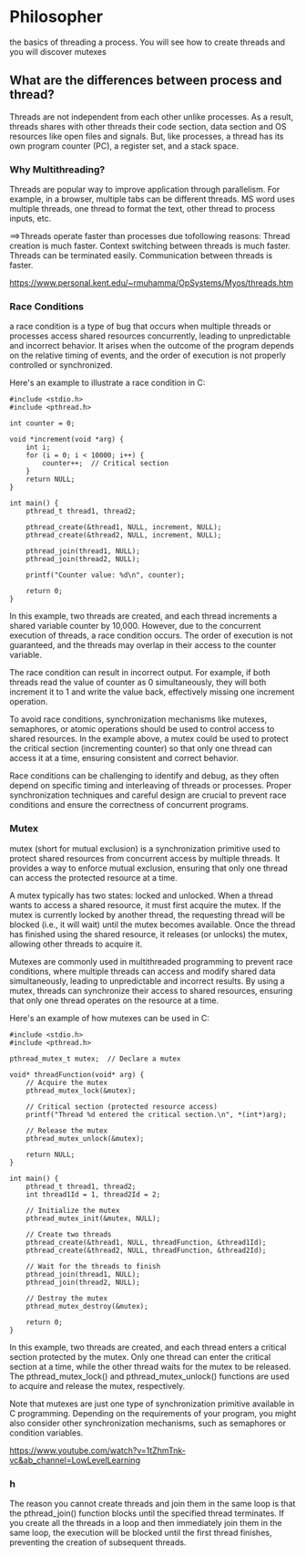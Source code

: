 # Philosopher

the basics of threading a process. You will see how to create threads and you will discover mutexes

## What are the differences between process and thread?

Threads are not independent from each other unlike processes. As a result, threads shares with other threads their code section, data section and OS resources like open files and signals. But, like processes, a thread has its own program counter (PC), a register set, and a stack space.

### Why Multithreading?

 Threads are popular way to improve application through parallelism. For example, in a browser, multiple tabs can be different threads. MS word uses multiple threads, one thread to format the text, other thread to process inputs, etc.

==>Threads operate faster than processes due tofollowing reasons:
Thread creation is much faster.
Context switching between threads is much faster.
Threads can be terminated easily.
Communication between threads is faster.

<https://www.personal.kent.edu/~rmuhamma/OpSystems/Myos/threads.htm>

### Race Conditions

 a race condition is a type of bug that occurs when multiple threads or processes access shared resources concurrently, leading to unpredictable and incorrect behavior. It arises when the outcome of the program depends on the relative timing of events, and the order of execution is not properly controlled or synchronized.

Here's an example to illustrate a race condition in C:

```
#include <stdio.h>
#include <pthread.h>

int counter = 0;

void *increment(void *arg) {
    int i;
    for (i = 0; i < 10000; i++) {
        counter++;  // Critical section
    }
    return NULL;
}

int main() {
    pthread_t thread1, thread2;

    pthread_create(&thread1, NULL, increment, NULL);
    pthread_create(&thread2, NULL, increment, NULL);

    pthread_join(thread1, NULL);
    pthread_join(thread2, NULL);

    printf("Counter value: %d\n", counter);

    return 0;
}
```

In this example, two threads are created, and each thread increments a shared variable counter by 10,000. However, due to the concurrent execution of threads, a race condition occurs. The order of execution is not guaranteed, and the threads may overlap in their access to the counter variable.

The race condition can result in incorrect output. For example, if both threads read the value of counter as 0 simultaneously, they will both increment it to 1 and write the value back, effectively missing one increment operation.

To avoid race conditions, synchronization mechanisms like mutexes, semaphores, or atomic operations should be used to control access to shared resources. In the example above, a mutex could be used to protect the critical section (incrementing counter) so that only one thread can access it at a time, ensuring consistent and correct behavior.

Race conditions can be challenging to identify and debug, as they often depend on specific timing and interleaving of threads or processes. Proper synchronization techniques and careful design are crucial to prevent race conditions and ensure the correctness of concurrent programs.

### Mutex

mutex (short for mutual exclusion) is a synchronization primitive used to protect shared resources from concurrent access by multiple threads. It provides a way to enforce mutual exclusion, ensuring that only one thread can access the protected resource at a time.

A mutex typically has two states: locked and unlocked. When a thread wants to access a shared resource, it must first acquire the mutex. If the mutex is currently locked by another thread, the requesting thread will be blocked (i.e., it will wait) until the mutex becomes available. Once the thread has finished using the shared resource, it releases (or unlocks) the mutex, allowing other threads to acquire it.

Mutexes are commonly used in multithreaded programming to prevent race conditions, where multiple threads can access and modify shared data simultaneously, leading to unpredictable and incorrect results. By using a mutex, threads can synchronize their access to shared resources, ensuring that only one thread operates on the resource at a time.

Here's an example of how mutexes can be used in C:

```
#include <stdio.h>
#include <pthread.h>

pthread_mutex_t mutex;  // Declare a mutex

void* threadFunction(void* arg) {
    // Acquire the mutex
    pthread_mutex_lock(&mutex);

    // Critical section (protected resource access)
    printf("Thread %d entered the critical section.\n", *(int*)arg);

    // Release the mutex
    pthread_mutex_unlock(&mutex);

    return NULL;
}

int main() {
    pthread_t thread1, thread2;
    int thread1Id = 1, thread2Id = 2;

    // Initialize the mutex
    pthread_mutex_init(&mutex, NULL);

    // Create two threads
    pthread_create(&thread1, NULL, threadFunction, &thread1Id);
    pthread_create(&thread2, NULL, threadFunction, &thread2Id);

    // Wait for the threads to finish
    pthread_join(thread1, NULL);
    pthread_join(thread2, NULL);

    // Destroy the mutex
    pthread_mutex_destroy(&mutex);

    return 0;
}

```

In this example, two threads are created, and each thread enters a critical section protected by the mutex. Only one thread can enter the critical section at a time, while the other thread waits for the mutex to be released. The pthread_mutex_lock() and pthread_mutex_unlock() functions are used to acquire and release the mutex, respectively.

Note that mutexes are just one type of synchronization primitive available in C programming. Depending on the requirements of your program, you might also consider other synchronization mechanisms, such as semaphores or condition variables.

<https://www.youtube.com/watch?v=1tZhmTnk-vc&ab_channel=LowLevelLearning>

### h

The reason you cannot create threads and join them in the same loop is that the pthread_join() function blocks until the specified thread terminates. If you create all the threads in a loop and then immediately join them in the same loop, the execution will be blocked until the first thread finishes, preventing the creation of subsequent threads.
